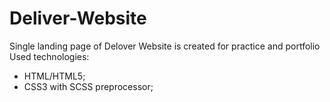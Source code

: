 # Deliver-Website
Single landing page of Delover Website is created for practice and portfolio
Used technologies: 
  - HTML/HTML5;
  - CSS3 with SCSS preprocessor; 
